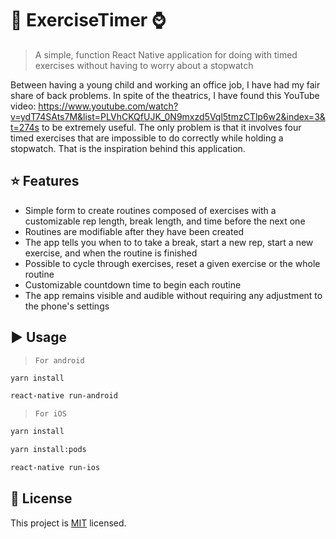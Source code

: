 # :muscle: ExerciseTimer :watch:

> A simple, function React Native application for doing with timed exercises without having to worry about a stopwatch
 
Between having a young child and working an office job, I have had my fair share of back problems. In spite of the theatrics, I have found this YouTube video: https://www.youtube.com/watch?v=ydT74SAts7M&list=PLVhCKQfUJK_0N9mxzd5Vql5tmzCTlp6w2&index=3&t=274s to be extremely useful. The only problem is that it involves four timed exercises that are impossible to do correctly while holding a stopwatch. That is the inspiration behind this application.    

## :star: Features

- Simple form to create routines composed of exercises with a customizable rep length, break length, and time before the next one
- Routines are modifiable after they have been created
- The app tells you when to to take a break, start a new rep, start a new exercise, and when the routine is finished
- Possible to cycle through exercises, reset a given exercise or the whole routine
- Customizable countdown time to begin each routine
- The app remains visible and audible without requiring any adjustment to the phone's settings

## :arrow_forward: Usage

> `For android`

```sh
yarn install

react-native run-android
```

> `For iOS`

```sh
yarn install

yarn install:pods

react-native run-ios
```

## :bookmark: License

This project is [MIT](LICENSE) licensed.
